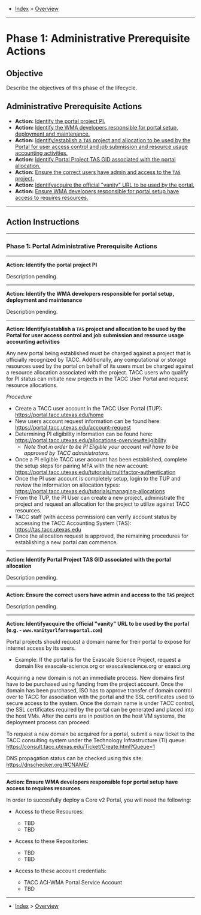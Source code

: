 - [Index](../index.md) > [Overview](overview.md)

---

<a id="phase1"></a>

# Phase 1: Administrative Prerequisite Actions

## Objective

Describe the objectives of this phase of the lifecycle.

<a id="actions"></a>

## Administrative Prerequisite Actions

- **Action:** [Identify the portal project PI.](#action1)
- **Action:** [Identify the WMA developers responsible for portal setup, deployment and maintenance.](#action2)
- **Action:** [Identify/establish a `TAS` project and allocation to be used by the Portal for user access control and job submission and resource usage accounting activities.](#action3)
- **Action:** [Identify Portal Project TAS GID associated with the portal allocation.](#action4)
- **Action:** [Ensure the correct users have admin and access to the `TAS` project.](#action5)
- **Action:** [Identifyacquire the official "vanity" URL to be used by the portal.](#action6)
- **Action:** [Ensure WMA developers responsible for portal setup have access to requires resources.](#action7)

---

<a id="instructions"></a>

## Action Instructions

---

### Phase 1: Portal Administrative Prerequisite Actions

---

<a id="action1"></a>

**Action: Identify the portal project PI**

Description pending.

---

<a id="action2"></a>

**Action: Identify the WMA developers responsible for portal setup, deployment and maintenance**

Description pending.

---

<a id="action3"></a>

**Action: Identify/establish a `TAS` project and allocation to be used by the Portal for user access control and job submission and resource usage accounting activities**

Any new portal being established must be charged against a project that is officially recognized by TACC. Additionally, any computational or storage resources used by the portal on behalf of its users must be charged against a resource allocation associated with the project. TACC users who qualify for PI status can initiate new projects in the TACC User Portal and request resource allocations.

_Procedure_

- Create a TACC user account in the TACC User Portal (TUP): https://portal.tacc.utexas.edu/home
- New users account request information can be found here: https://portal.tacc.utexas.edu/account-request
- Determining PI eligibility information can be found here: https://portal.tacc.utexas.edu/allocations-overview#eligibility
  - _Note that in order to be PI Eligible your account will have to be approved by TACC administrators._
- Once a PI eligible TACC user account has been established, complete the setup steps for pairing MFA with the new account: https://portal.tacc.utexas.edu/tutorials/multifactor-authentication
- Once the PI user account is completely setup, login to the TUP and review the information on allocation types: https://portal.tacc.utexas.edu/tutorials/managing-allocations
- From the TUP, the PI User can create a new project, administrate the project and request an allocation for the project to utilize against TACC resources.
- TACC staff (with access permission) can verify account status by accessing the TACC Accounting System (TAS): https://tas.tacc.utexas.edu
- Once the allocation request is approved, the remaining procedures for establishing a new portal can commence.

---

<a id="action4"></a>

**Action: Identify Portal Project TAS GID associated with the portal allocation**

Description pending.

---

<a id="action5"></a>

**Action: Ensure the correct users have admin and access to the `TAS` project**

Description pending.

---

<a id="action6"></a>

**Action: Identifyacquire the official "vanity" URL to be used by the portal (e.g. - `www.vanityurlfornewportal.com`)**

Portal projects should request a domain name for their portal to expose for internet access by its users.

- Example. If the portal is for the Exascale Science Project, request a domain like exascale-science.org or exascalescience.org or exasci.org

Acquiring a new domain is not an immediate process. New domains first have to be purchased using funding from the project account. Once the domain has been purchased, ISO has to approve transfer of domain control over to TACC for association with the portal and the SSL certificates used to secure access to the system. Once the domain name is under TACC control, the SSL certificates required by the portal can be generated and placed into the host VMs. After the certs are in position on the host VM systems, the deployment process can proceed.

To request a new domain be acquired for a portal, submit a new ticket to the TACC consulting system under the Technology Infrastructure (TI) queue: https://consult.tacc.utexas.edu/Ticket/Create.html?Queue=1

DNS propagation status can be checked using this site: https://dnschecker.org/#CNAME/

---

<a id="action7"></a>

**Action: Ensure WMA developers responsible fopr portal setup have access to requires resources.**

In order to succesfully deploy a Core v2 Portal, you will need the following:

- Access to these Resources:
    - TBD
    - TBD

- Access to these Repositories:
    - TBD
    - TBD

- Access to these account credentials:
    - TACC ACI-WMA Portal Service Account
    - TBD

---

- [Index](../index.md) > [Overview](overview.md)
